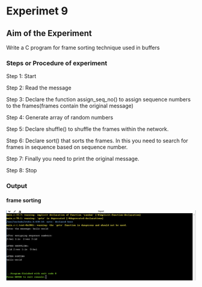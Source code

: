 # Experimet 9

## Aim of the Experiment

Write a C program for frame sorting technique used in buffers

### Steps or Procedure of experiment

Step 1: Start

Step 2: Read the message

Step 3: Declare the function assign_seq_no() to assign sequence numbers to the frames(frames contain the original message)

Step 4: Generate array of random numbers

Step 5: Declare shuffle() to shuffle the frames within the network.

Step 6: Declare sort() that sorts the frames. In this you need to search for frames in sequence based on sequence number.

Step 7: Finally you need to print the original message.

Step 8: Stop

### Output
 
 #### frame sorting

![output](9.png)
